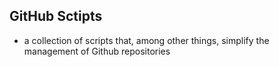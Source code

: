 ## GitHub Sctipts
- a collection of scripts that, among other things, simplify the management of Github repositories
